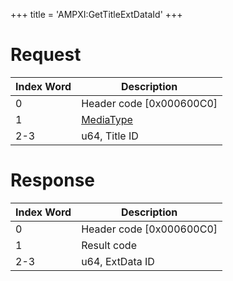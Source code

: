 +++
title = 'AMPXI:GetTitleExtDataId'
+++

# Request

| Index Word | Description                                           |
|------------|-------------------------------------------------------|
| 0          | Header code \[0x000600C0\]                            |
| 1          | [MediaType](Filesystem_services#MediaType "wikilink") |
| 2-3        | u64, Title ID                                         |

# Response

| Index Word | Description                |
|------------|----------------------------|
| 0          | Header code \[0x000600C0\] |
| 1          | Result code                |
| 2-3        | u64, ExtData ID            |